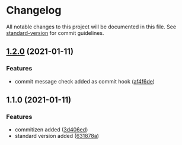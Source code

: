# Changelog

All notable changes to this project will be documented in this file. See [standard-version](https://github.com/conventional-changelog/standard-version) for commit guidelines.

## [1.2.0](https://gitlab.com/adrian-mezei-smart-home/angular-nest-template/compare/v1.1.0...v1.2.0) (2021-01-11)


### Features

* commit message check added as commit hook ([af4f6de](https://gitlab.com/adrian-mezei-smart-home/angular-nest-template/commit/af4f6ded12aaef872ce0dcac4b42cd341e670e05))

## 1.1.0 (2021-01-11)


### Features

* commitizen added ([3d406ed](https://gitlab.com/adrian-mezei-smart-home/angular-nest-template/commit/3d406ed949929eb71e2f454fd259943637d5e661))
* standard version added ([631878a](https://gitlab.com/adrian-mezei-smart-home/angular-nest-template/commit/631878a5b9f6ade96081797cd9f23557a6712ba8))
